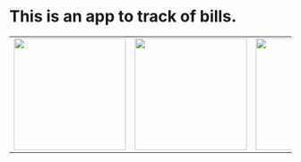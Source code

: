 # This is an app to track of bills.

<table>
  <tr>
    <td><img src="assets/images/image1.png" width="200"/></td>
    <td><img src="image2.png" width="200"/></td>
    <td><img src="image3.png" width="200"/></td>
  </tr>
</table>